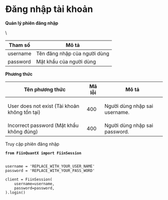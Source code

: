 # Đăng nhập tài khoản

**Quản lý phiên đăng nhập**

\


| Tham số  | Mô tả                        |
| -------- | ---------------------------- |
| username | Tên đăng nhập của người dùng |
| password | Mật khẩu của người dùng      |

**Phương thức**

| Tên phương thức                               | Mã lỗi | Mô tả                                    |
| --------------------------------------------- | ------ | ---------------------------------------- |
| User does not exist (Tài khoản không tồn tại) | 400    | <p>Người dùng nhập sai username.<br></p> |
| Incorrect password (Mật khẩu không đúng)      | 400    | Người dùng nhập sai password.            |

Truy cập phiên đăng nhập

<pre class="language-python"><code class="lang-python"><strong>from FiinQuantX import FiinSession
</strong>

username = 'REPLACE_WITH_YOUR_USER_NAME'
password = 'REPLACE_WITH_YOUR_PASS_WORD'

client = FiinSession(
    username=username,
    password=password,
).login()
</code></pre>
